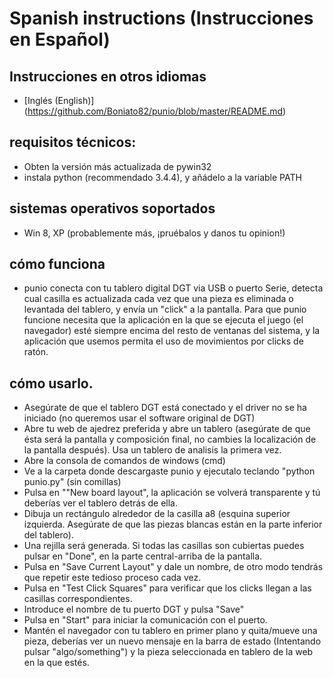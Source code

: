 # Spanish instructions (Instrucciones en Español)

## Instrucciones en otros idiomas

- [Inglés (English)] (https://github.com/Boniato82/punio/blob/master/README.md)

## requisitos técnicos:

- Obten la versión más actualizada de pywin32
- instala python (recommendado 3.4.4), y añádelo a la variable PATH

## sistemas operativos soportados

- Win 8, XP (probablemente más, ¡pruébalos y danos tu opinion!)

## cómo funciona

- punio conecta con tu tablero digital DGT via USB o puerto Serie, detecta cual casilla es actualizada cada vez que una pieza es eliminada o levantada del tablero, y envía un "click" a la pantalla. Para que punio funcione necesita que la aplicación en la que se ejecuta el juego (el navegador) esté siempre encima del resto de ventanas del sistema, y la aplicación que usemos permita el uso de movimientos por clicks de ratón. 

## cómo usarlo.

- Asegúrate de que el tablero DGT está conectado y el driver no se ha iniciado (no queremos usar el software original de DGT)
- Abre tu web de ajedrez preferida y abre un tablero (asegúrate de que ésta será la pantalla y composición final, no cambies la localización de la pantalla después). Usa un tablero de analisis la primera vez.
- Abre la consola de comandos de windows (cmd)
- Ve a la carpeta donde descargaste punio y ejecutalo teclando "python punio.py" (sin comillas)
- Pulsa en ""New board layout", la aplicación se volverá transparente y tú deberías ver el tablero detrás de ella.
- Dibuja un rectángulo alrededor de la casilla a8 (esquina superior izquierda. Asegúrate de que las piezas blancas están en la parte inferior del tablero).
- Una rejilla será generada. Si todas las casillas son cubiertas puedes pulsar en "Done", en la parte central-arriba de la pantalla.
- Pulsa en "Save Current Layout" y dale un nombre, de otro modo tendrás que repetir este tedioso proceso cada vez.
- Pulsa en "Test Click Squares" para verificar que los clicks llegan a las casillas correspondientes.
- Introduce el nombre de tu puerto DGT y pulsa "Save"
- Pulsa en "Start" para iniciar la comunicación con el puerto.
- Mantén el navegador con tu tablero en primer plano y quita/mueve una pieza, deberías ver un nuevo mensaje en la barra de estado (Intentando pulsar "algo/something") y la pieza seleccionada en tablero de la web en la que estés.
